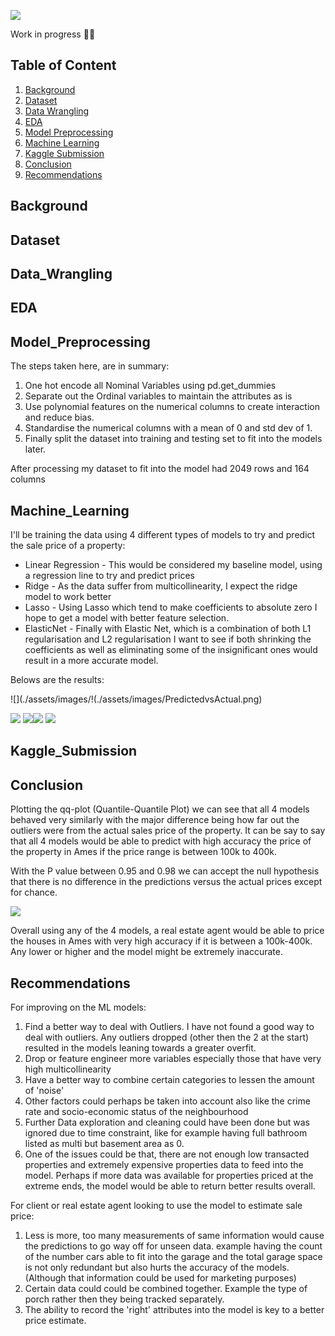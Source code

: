 ![](./assets/images/readme_banner.png)

Work in progress :man_mechanic:

## Table of Content

1. [Background](#Background)
2. [Dataset](#Dataset)
3. [Data Wrangling](#Data_Wrangling)
4. [EDA](#EDA)
5. [Model Preprocessing](#Model_Preprocessing)
6. [Machine Learning](#Machine_Learning)
7. [Kaggle Submission](#Kaggle_Submission)
8. [Conclusion](#Conclusion)
9. [Recommendations](#Recommendations)


## Background
## Dataset
## Data_Wrangling
## EDA
## Model_Preprocessing
The steps taken here, are in summary:

1. One hot encode all Nominal Variables using pd.get_dummies
2. Separate out the Ordinal variables to maintain the attributes as is
3. Use polynomial features on the numerical columns to create interaction and reduce bias.
4. Standardise the numerical columns with a mean of 0 and std dev of 1.
5. Finally split the dataset into training and testing set to fit into the models later.

After processing my dataset to fit into the model had 2049 rows and 164 columns

## Machine_Learning
I'll be training the data using 4 different types of models to try and predict the sale price of a property:

* Linear Regression - This would be considered my baseline model, using a regression line to try and predict prices
* Ridge - As the data suffer from multicollinearity, I expect the ridge model to work better
* Lasso - Using Lasso which tend to make coefficients to absolute zero I hope to get a model with better feature selection.
* ElasticNet - Finally with Elastic Net, which is a combination of both L1 regularisation and L2 regularisation I want to see if both shrinking the coefficients as well as eliminating some of the insignificant ones would result in a more accurate model.

Belows are the results:

![](./assets/images/!(./assets/images/PredictedvsActual.png)

![](./assets/images/Model_Results_Table)
![](./assets/images/Residual.png)![](./assets/images/Variance.png)
![](./assets/images/top10_bot10.png)

## Kaggle_Submission

## Conclusion
Plotting the qq-plot (Quantile-Quantile Plot) we can see that all 4 models behaved very similarly with the major difference being how far out the outliers were from the actual sales price of the property. It can be say to say that all 4 models would be able to predict with high accuracy the price of the property in Ames if the price range is between 100k to 400k.

With the P value between 0.95 and 0.98 we can accept the null hypothesis that there is no difference in the predictions versus the actual prices except for chance.

![](./assets/images/QQ_plot.png)

Overall using any of the 4 models, a real estate agent would be able to price the houses in Ames with very high accuracy if it is between a 100k-400k. Any lower or higher and the model might be extremely inaccurate.

## Recommendations
For improving on the ML models:

1. Find a better way to deal with Outliers. I have not found a good way to deal with outliers. Any outliers dropped (other then the 2 at the start) resulted in the models leaning towards a greater overfit.
2. Drop or feature engineer more variables especially those that have very high multicollinearity
3. Have a better way to combine certain categories to lessen the amount of 'noise'
4. Other factors could perhaps be taken into account also like the crime rate and socio-economic status of the neighbourhood
5. Further Data exploration and cleaning could have been done but was ignored due to time constraint, like for example having full bathroom listed as multi but basement area as 0.
6. One of the issues could be that, there are not enough low transacted properties and extremely expensive properties data to feed into the model. Perhaps if more data was available for properties priced at the extreme ends, the model would be able to return better results overall.

For client or real estate agent looking to use the model to estimate sale price:

1. Less is more, too many measurements of same information would cause the predictions to go way off for unseen data. example having the count of the number cars able to fit into the garage and the total garage space is not only redundant but also hurts the accuracy of the models. (Although that information could be used for marketing purposes)
2. Certain data could could be combined together. Example the type of porch rather then they being tracked separately.
3. The ability to record the 'right' attributes into the model is key to a better price estimate.
